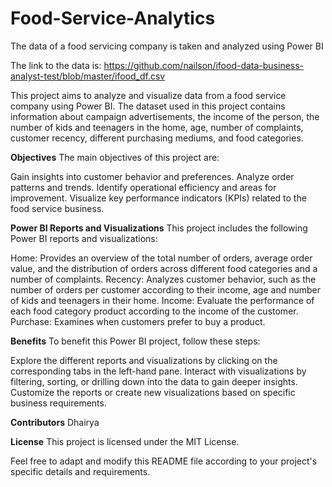 # Food-Service-Analytics
The data of a food servicing company is taken and analyzed using Power BI

The link to the data is: https://github.com/nailson/ifood-data-business-analyst-test/blob/master/ifood_df.csv

This project aims to analyze and visualize data from a food service company using Power BI. The dataset used in this project contains information about campaign advertisements, the income of the person, the number of kids and teenagers in the home, age, number of complaints, customer recency, different purchasing mediums, and food categories.

**Objectives**
The main objectives of this project are:

Gain insights into customer behavior and preferences.
Analyze order patterns and trends.
Identify operational efficiency and areas for improvement.
Visualize key performance indicators (KPIs) related to the food service business.

**Power BI Reports and Visualizations**
This project includes the following Power BI reports and visualizations:

Home: Provides an overview of the total number of orders, average order value, and the distribution of orders across different food categories and a number of complaints.
Recency: Analyzes customer behavior, such as the number of orders per customer according to their income, age and number of kids and teenagers in their home.
Income: Evaluate the performance of each food category product according to the income of the customer.
Purchase: Examines when customers prefer to buy a product.

**Benefits**
To benefit this Power BI project, follow these steps:

Explore the different reports and visualizations by clicking on the corresponding tabs in the left-hand pane.
Interact with visualizations by filtering, sorting, or drilling down into the data to gain deeper insights.
Customize the reports or create new visualizations based on specific business requirements.

**Contributors**
Dhairya

**License**
This project is licensed under the MIT License.

Feel free to adapt and modify this README file according to your project's specific details and requirements.
